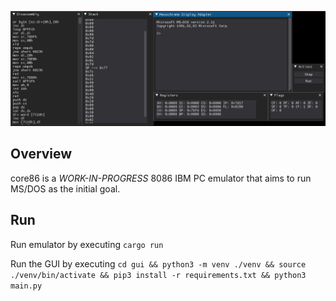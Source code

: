 ![demo](https://github.com/h2337/core86/blob/eca2be73c33b42aee1d3085ee080016fbd4f5f9d/screenshot.png?raw=true)

## Overview

core86 is a *WORK-IN-PROGRESS* 8086 IBM PC emulator that aims to run MS/DOS as the initial goal.

## Run

Run emulator by executing `cargo run`

Run the GUI by executing `cd gui && python3 -m venv ./venv && source ./venv/bin/activate && pip3 install -r requirements.txt && python3 main.py`
